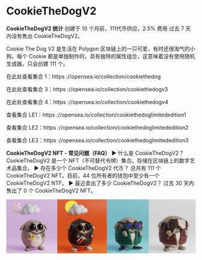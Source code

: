 # CookieTheDogV2

**CookieTheDogV2 统计**
创建于 10 个月前，111代币供应，2.5% 费用
过去 7 天内没有售出 CookieTheDogV2。

Cookie The Dog V2 是生活在 Polygon 区块链上的一只可爱，有时还很淘气的小狗。每个 Cookie 都是单独制作的，具有独特的属性组合，这意味着没有使用随机生成器。只会创建 111 个。

在此处查看集合 1：https ://opensea.io/collection/cookiethedog

在此处查看集合 3：https ://opensea.io/collection/cookiethedogv3

在此处查看集合 4：https ://opensea.io/collection/cookiethedogv4

查看集合 LE1：https ://opensea.io/collection/cookiethedoglimitededition1

查看集合 LE2：https ://opensea.io/collection/cookiethedoglimitededition2

查看集合 LE3：https ://opensea.io/collection/cookiethedoglimitededition3

**CookieTheDogV2 NFT - 常见问题（FAQ）**
▶ 什么是 CookieTheDogV2？
CookieTheDogV2 是一个 NFT（不可替代令牌）集合。存储在区块链上的数字艺术品集合。
▶ 存在多少个 CookieTheDogV2 代币？
总共有 111 个 CookieTheDogV2 NFT。目前，44 位所有者的钱包中至少有一个 CookieTheDogV2 NTF。
▶ 最近卖出了多少 CookieTheDogV2？
过去 30 天内售出了 0 个 CookieTheDogV2 NFT。

![unnamed](unnamed.png)
